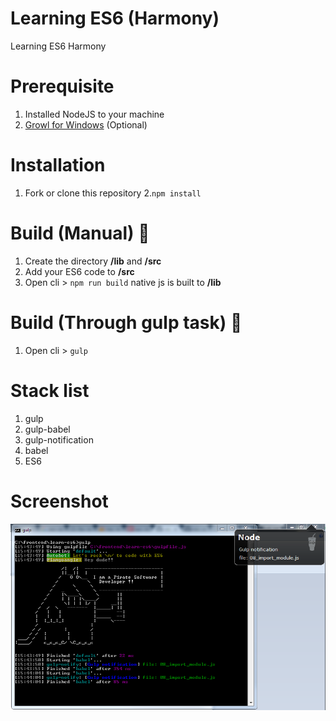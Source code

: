 # Learning ES6 (Harmony)
Learning ES6 Harmony

# Prerequisite
1. Installed NodeJS to your machine
2. [Growl for Windows](http://www.growlforwindows.com/gfw/) (Optional)

# Installation
1. Fork or clone this repository
2.`npm install`

# Build (Manual) :metal:
1. Create the directory **/lib** and **/src**
2. Add your ES6 code to **/src**
2. Open cli > `npm run build` native js is built to **/lib**

# Build (Through gulp task) :whale:
1. Open cli > `gulp`

# Stack list
1. gulp
2. gulp-babel
3. gulp-notification
3. babel
4. ES6

# Screenshot
![screen shot](gulp-task-with-notification.png)
